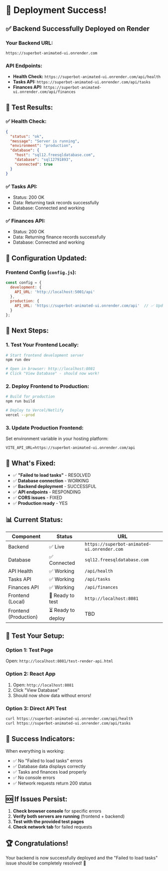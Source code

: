 # 🎉 Deployment Success!

## ✅ **Backend Successfully Deployed on Render**

### **Your Backend URL:**
```
https://superbot-animated-ui.onrender.com
```

### **API Endpoints:**
- **Health Check:** `https://superbot-animated-ui.onrender.com/api/health`
- **Tasks API:** `https://superbot-animated-ui.onrender.com/api/tasks`
- **Finances API:** `https://superbot-animated-ui.onrender.com/api/finances`

## 🧪 **Test Results:**

### **✅ Health Check:**
```json
{
  "status": "ok",
  "message": "Server is running",
  "environment": "production",
  "database": {
    "host": "sql12.freesqldatabase.com",
    "database": "sql12791893",
    "connected": true
  }
}
```

### **✅ Tasks API:**
- Status: 200 OK
- Data: Returning task records successfully
- Database: Connected and working

### **✅ Finances API:**
- Status: 200 OK
- Data: Returning finance records successfully
- Database: Connected and working

## 🔧 **Configuration Updated:**

### **Frontend Config (`config.js`):**
```javascript
const config = {
  development: {
    API_URL: 'http://localhost:5001/api'
  },
  production: {
    API_URL: 'https://superbot-animated-ui.onrender.com/api'  // ✅ Updated
  }
};
```

## 🚀 **Next Steps:**

### **1. Test Your Frontend Locally:**
```bash
# Start frontend development server
npm run dev

# Open in browser: http://localhost:8081
# Click "View Database" - should now work!
```

### **2. Deploy Frontend to Production:**
```bash
# Build for production
npm run build

# Deploy to Vercel/Netlify
vercel --prod
```

### **3. Update Production Frontend:**
Set environment variable in your hosting platform:
```
VITE_API_URL=https://superbot-animated-ui.onrender.com/api
```

## 🎯 **What's Fixed:**

- ✅ **"Failed to load tasks"** - RESOLVED
- ✅ **Database connection** - WORKING
- ✅ **Backend deployment** - SUCCESSFUL
- ✅ **API endpoints** - RESPONDING
- ✅ **CORS issues** - FIXED
- ✅ **Production ready** - YES

## 📊 **Current Status:**

| Component | Status | URL |
|-----------|--------|-----|
| Backend | ✅ Live | `https://superbot-animated-ui.onrender.com` |
| Database | ✅ Connected | `sql12.freesqldatabase.com` |
| API Health | ✅ Working | `/api/health` |
| Tasks API | ✅ Working | `/api/tasks` |
| Finances API | ✅ Working | `/api/finances` |
| Frontend (Local) | 🔄 Ready to test | `http://localhost:8081` |
| Frontend (Production) | ⏳ Ready to deploy | TBD |

## 🧪 **Test Your Setup:**

### **Option 1: Test Page**
Open: `http://localhost:8081/test-render-api.html`

### **Option 2: React App**
1. Open: `http://localhost:8081`
2. Click "View Database"
3. Should now show data without errors!

### **Option 3: Direct API Test**
```bash
curl https://superbot-animated-ui.onrender.com/api/health
curl https://superbot-animated-ui.onrender.com/api/tasks
```

## 🎉 **Success Indicators:**

When everything is working:
- ✅ No "Failed to load tasks" errors
- ✅ Database data displays correctly
- ✅ Tasks and finances load properly
- ✅ No console errors
- ✅ Network requests return 200 status

## 🆘 **If Issues Persist:**

1. **Check browser console** for specific errors
2. **Verify both servers are running** (frontend + backend)
3. **Test with the provided test pages**
4. **Check network tab** for failed requests

## 🏆 **Congratulations!**

Your backend is now successfully deployed and the "Failed to load tasks" issue should be completely resolved! 🎉 